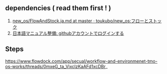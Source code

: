 dependencies ( read them first ! ) 
--------------------------------------------------------

1. [new_os/FlowAndStock.ja.md at master · toukubo/new_os:フローとストック](https://github.com/toukubo/new_os/blob/master/INBOX/FlowAndStock.ja.md)
2. [日本語マニュアル整備: githubアカウントでログインする](https://basecamp.com/2980772/projects/10967317/todos/215895035)

Steps
-----------------------
https://www.flowdock.com/app/secual/workflow-and-environmenet-tmo-os-works/threads/0mxeG_ta_VixclzKaAFd1xcDBr_
